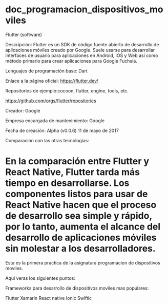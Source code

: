 # doc_programacion_dispositivos_moviles
 

Flutter (software) 

 

Descripción: Flutter es un SDK de código fuente abierto de desarrollo de aplicaciones móviles creado por Google. Suele usarse para desarrollar interfaces de usuario para aplicaciones en Android, iOS y Web así como método primario para crear aplicaciones para Google Fuchsia. 

Lenguajes de programación base: Dart 

Enlace a la página oficial: https://flutter.dev/ 

Repositorios de ejemplo:cocoon, flutter, engine, tools, etc. 

https://github.com/orgs/flutter/repositories 

Creador: Google 

Empresa encargada de mantenimiento: Google 

Fecha de creación: Alpha (v0.0.6) 11 de mayo de 2017 

Comparación con las otras tecnologías:  

En la comparación entre Flutter y React Native, Flutter tarda más tiempo en desarrollarse. Los componentes listos para usar de React Native hacen que el proceso de desarrollo sea simple y rápido, por lo tanto, aumenta el alcance del desarrollo de aplicaciones móviles sin molestar a los desarrolladores. 
=======
Esta es la primera practica de la asignatura programacion de dispositivos moviles.

Aqui veras los siguientes puntos:

Frameworks para desarrollo de dispositivos moviles mas populares:

Flutter
Xamarin
React native
Ionic
Swiftic

